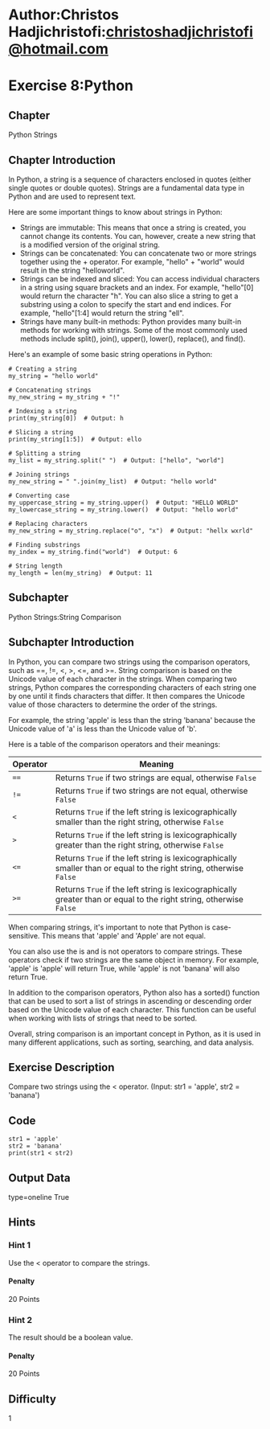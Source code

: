 # Author:Christos Hadjichristofi:christoshadjichristofi@hotmail.com

# Exercise 8:Python

## Chapter
Python Strings

## Chapter Introduction
In Python, a string is a sequence of characters enclosed in quotes (either single quotes or double quotes). Strings are a fundamental data type in Python and are used to represent text.

Here are some important things to know about strings in Python:
- Strings are immutable: This means that once a string is created, you cannot change its contents. You can, however, create a new string that is a modified version of the original string.
- Strings can be concatenated: You can concatenate two or more strings together using the + operator. For example, "hello" + "world" would result in the string "helloworld".
- Strings can be indexed and sliced: You can access individual characters in a string using square brackets and an index. For example, "hello"[0] would return the character "h". You can also slice a string to get a substring using a colon to specify the start and end indices. For example, "hello"[1:4] would return the string "ell".
- Strings have many built-in methods: Python provides many built-in methods for working with strings. Some of the most commonly used methods include split(), join(), upper(), lower(), replace(), and find().

Here's an example of some basic string operations in Python:
```py3
# Creating a string
my_string = "hello world"

# Concatenating strings
my_new_string = my_string + "!"

# Indexing a string
print(my_string[0])  # Output: h

# Slicing a string
print(my_string[1:5])  # Output: ello

# Splitting a string
my_list = my_string.split(" ")  # Output: ["hello", "world"]

# Joining strings
my_new_string = " ".join(my_list)  # Output: "hello world"

# Converting case
my_uppercase_string = my_string.upper()  # Output: "HELLO WORLD"
my_lowercase_string = my_string.lower()  # Output: "hello world"

# Replacing characters
my_new_string = my_string.replace("o", "x")  # Output: "hellx wxrld"

# Finding substrings
my_index = my_string.find("world")  # Output: 6

# String length
my_length = len(my_string)  # Output: 11
```

## Subchapter
Python Strings:String Comparison

## Subchapter Introduction
In Python, you can compare two strings using the comparison operators, such as ==, !=, <, >, <=, and >=. String comparison is based on the Unicode value of each character in the strings. When comparing two strings, Python compares the corresponding characters of each string one by one until it finds characters that differ. It then compares the Unicode value of those characters to determine the order of the strings.

For example, the string 'apple' is less than the string 'banana' because the Unicode value of 'a' is less than the Unicode value of 'b'.

Here is a table of the comparison operators and their meanings:

| Operator | Meaning |
| -------- | ----------- |
| `==` | Returns `True` if two strings are equal, otherwise `False` |
| `!=` | Returns `True` if two strings are not equal, otherwise `False` |
| `<` | Returns `True` if the left string is lexicographically smaller than the right string, otherwise `False` |
| `>` | Returns `True` if the left string is lexicographically greater than the right string, otherwise `False` |
| `<=` | Returns `True` if the left string is lexicographically smaller than or equal to the right string, otherwise `False` |
| `>=` | Returns `True` if the left string is lexicographically greater than or equal to the right string, otherwise `False` |

When comparing strings, it's important to note that Python is case-sensitive. This means that 'apple' and 'Apple' are not equal.

You can also use the is and is not operators to compare strings. These operators check if two strings are the same object in memory. For example, 'apple' is 'apple' will return True, while 'apple' is not 'banana' will also return True.

In addition to the comparison operators, Python also has a sorted() function that can be used to sort a list of strings in ascending or descending order based on the Unicode value of each character. This function can be useful when working with lists of strings that need to be sorted.

Overall, string comparison is an important concept in Python, as it is used in many different applications, such as sorting, searching, and data analysis.

## Exercise Description
Compare two strings using the < operator. (Input: str1 = 'apple', str2 = 'banana')

## Code
```py3
str1 = 'apple'
str2 = 'banana'
print(str1 < str2)
```

## Output Data
type=oneline
True

## Hints

### Hint 1
Use the < operator to compare the strings.

#### Penalty
20 Points

### Hint 2
The result should be a boolean value.

#### Penalty
20 Points

## Difficulty
1